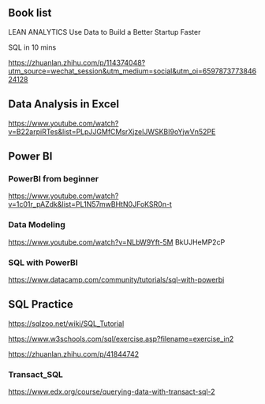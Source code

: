 ## Book list 
LEAN ANALYTICS Use Data to Build a Better Startup Faster 

SQL in 10 mins

https://zhuanlan.zhihu.com/p/114374048?utm_source=wechat_session&utm_medium=social&utm_oi=659787377384624128

## Data Analysis in Excel
https://www.youtube.com/watch?v=B22arpiRTes&list=PLpJJGMfCMsrXjzelJWSKBI9oYjwVn52PE

## Power BI
### PowerBI from beginner
https://www.youtube.com/watch?v=1c01r_pAZdk&list=PL1N57mwBHtN0JFoKSR0n-t
### Data Modeling
https://www.youtube.com/watch?v=NLbW9Yft-5M
BkUJHeMP2cP
### SQL with PowerBI
https://www.datacamp.com/community/tutorials/sql-with-powerbi

## SQL Practice
https://sqlzoo.net/wiki/SQL_Tutorial

https://www.w3schools.com/sql/exercise.asp?filename=exercise_in2

https://zhuanlan.zhihu.com/p/41844742

### Transact_SQL
https://www.edx.org/course/querying-data-with-transact-sql-2
